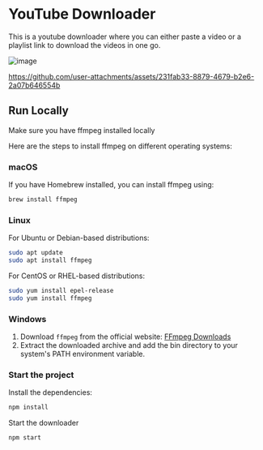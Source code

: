 # YouTube Downloader

This is a youtube downloader where you can either paste a video or a playlist link to download the videos in one go.



![image](https://github.com/user-attachments/assets/e6286808-3e94-4931-93ac-b6ea37d144f8)

https://github.com/user-attachments/assets/231fab33-8879-4679-b2e6-2a07b646554b



## Run Locally
Make sure you have ffmpeg installed locally

Here are the steps to install ffmpeg on different operating systems:

### macOS
If you have Homebrew installed, you can install ffmpeg using:
```bash
brew install ffmpeg
```

### Linux
For Ubuntu or Debian-based distributions:
```bash
sudo apt update
sudo apt install ffmpeg
```

For CentOS or RHEL-based distributions:
```bash
sudo yum install epel-release
sudo yum install ffmpeg
```

### Windows
1. Download `ffmpeg` from the official website: [FFmpeg Downloads](https://ffmpeg.org/download.html)
2. Extract the downloaded archive and add the bin directory to your system's PATH environment variable.


### Start the project
Install the dependencies:
```bash
npm install
```
Start the downloader
```bash
npm start
```
